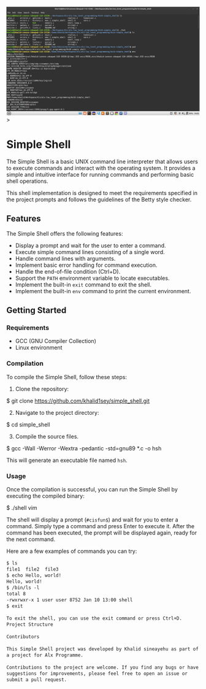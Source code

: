 ![Alt text](<simp;e shell.png>)>

# Simple Shell

The Simple Shell is a basic UNIX command line interpreter that allows users to execute commands and interact with the operating system. It provides a simple and intuitive interface for running commands and performing basic shell operations.

This shell implementation is designed to meet the requirements specified in the project prompts and follows the guidelines of the Betty style checker.

## Features

The Simple Shell offers the following features:

- Display a prompt and wait for the user to enter a command.
- Execute simple command lines consisting of a single word.
- Handle command lines with arguments.
- Implement basic error handling for command execution.
- Handle the end-of-file condition (Ctrl+D).
- Support the `PATH` environment variable to locate executables.
- Implement the built-in `exit` command to exit the shell.
- Implement the built-in `env` command to print the current environment.

## Getting Started

### Requirements

- GCC (GNU Compiler Collection)
- Linux environment

### Compilation

To compile the Simple Shell, follow these steps:

1. Clone the repository:

$ git clone https://github.com/khalid1sey/simple_shell.git


2. Navigate to the project directory:

$ cd simple_shell


3. Compile the source files.

$ gcc -Wall -Werror -Wextra -pedantic -std=gnu89 *.c -o hsh

This will generate an executable file named `hsh`.

### Usage

Once the compilation is successful, you can run the Simple Shell by executing the compiled binary:

$ ./shell
vim


The shell will display a prompt (`#cisfun$`) and wait for you to enter a command. Simply type a command and press Enter to execute it. After the command has been executed, the prompt will be displayed again, ready for the next command.

Here are a few examples of commands you can try:

```shell
$ ls
file1  file2  file3
$ echo Hello, world!
Hello, world!
$ /bin/ls -l
total 8
-rwxrwxr-x 1 user user 8752 Jan 10 13:00 shell
$ exit

To exit the shell, you can use the exit command or press Ctrl+D.
Project Structure

Contributors

This Simple Shell project was developed by Khalid sineayehu as part of a project for Alx Programme.

Contributions to the project are welcome. If you find any bugs or have suggestions for improvements, please feel free to open an issue or submit a pull request.
